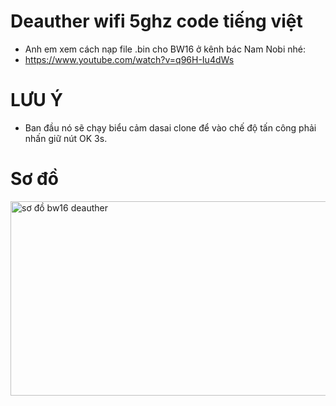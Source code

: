 # Deauther wifi 5ghz code tiếng việt

* Anh em xem cách nạp file .bin cho BW16 ở kênh bác Nam Nobi nhé:
* https://www.youtube.com/watch?v=q96H-Iu4dWs

# LƯU Ý 
* Ban đầu nó sẽ chạy biểu cảm dasai clone để vào chế độ tấn công phải nhấn giữ nút OK 3s.
# Sơ đồ 

<img width="522" height="311" alt="sơ đồ bw16 deauther" src="https://github.com/user-attachments/assets/f2995748-6dd9-4138-8755-ba266459e87c" />

